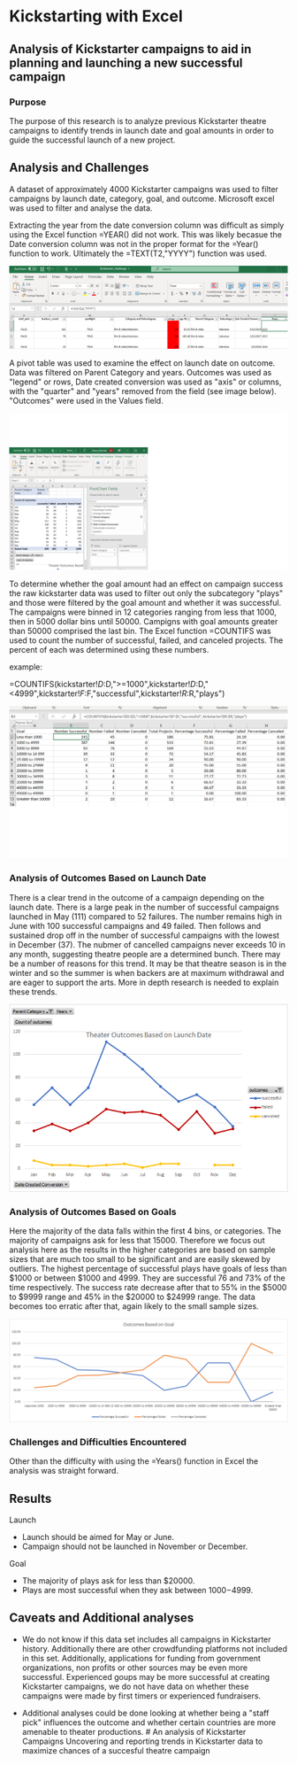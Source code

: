 # Kickstarting with Excel

## Analysis of Kickstarter campaigns to aid in planning and launching a new successful campaign

### Purpose
The purpose of this research is to analyze previous Kickstarter theatre campaigns to identify trends in launch date and goal amounts in order to guide the successful launch of a new project. 

## Analysis and Challenges
A dataset of approximately 4000 Kickstarter campaigns was used to filter campaigns by launch date, category, goal, and outcome. 
Microsoft excel was used to filter and analyse the data. 

Extracting the year from the date conversion column was difficult as simply using the Excel function =YEAR() did not work. This was likely becasue the Date conversion column was not in the proper format for the =Year() function to work. Ultimately the =TEXT(T2,"YYYY") function was used.  

![excel_year_extract](https://github.com/andrej-arsovski/kickstarter-analysis/blob/master/resources/excel_year_extract.png)

A pivot table was used to examine the effect on launch date on outcome. Data was filtered on Parent Category and years. Outcomes was used as "legend" or rows, Date created conversion was used as "axis" or columns, with the "quarter" and "years" removed from the field (see image below). "Outcomes" were used in the Values field.

![launch_pivot](https://github.com/andrej-arsovski/kickstarter-analysis/blob/master/resources/Launch_pivot.png)

To determine whether the goal amount had an effect on campaign success the raw kickstarter data was used to filter out only the subcategory "plays" and those were filtered by the goal amount and whether it was successful. The campaigns were binned in 12 categories ranging from less that 1000, then in 5000 dollar bins until 50000. Campigns with goal amounts greater than 50000 comprised the last bin. The Excel function =COUNTIFS was used to count the number of successful, failed, and canceled projects. The percent of each was determined using these numbers.

example:

=COUNTIFS(kickstarter!$D:$D,">=1000",kickstarter!$D:$D,"<4999",kickstarter!$F:$F,"successful",kickstarter!$R:$R,"plays")

![countifs_table](https://github.com/andrej-arsovski/kickstarter-analysis/blob/master/countifs_table.png)

  
### Analysis of Outcomes Based on Launch Date

There is a clear trend in the outcome of a campaign depending on the launch date. There is a large peak in the number of successful campaigns launched in May (111) compared to 52 failures. The number remains high in June with 100 successful campaigns and 49 failed. Then follows and sustained drop off in the number of successful campaigns with the lowest in December (37). The nubmer of cancelled campaigns never exceeds 10 in any month, suggesting theatre people are a determined bunch. There may be a number of reasons for this trend. It may be that theatre season is in the winter and so the summer is when backers are at maximum withdrawal and are eager to support the arts. More in depth research is needed to explain these trends.

![theater_outcomes_vs_launch](https://github.com/andrej-arsovski/kickstarter-analysis/blob/master/resources/Theater_Outcomes_vs_Launch.png)

### Analysis of Outcomes Based on Goals

Here the majority of the data falls within the first 4 bins, or categories. The majority of campaigns ask for less that 15000. Therefore we focus out analysis here as the results in the higher categories are based on sample sizes that are much too small to be significant and are easily skewed by outliers. The highest percentage of successful plays have goals of less than $1000 or between $1000 and 4999. They are successful 76 and 73% of the time respectively. The success rate decrease after that to 55% in the $5000 to $9999 range and 45% in the $20000 to $24999 range. The data becomes too erratic after that, again likely to the small sample sizes.

![outcomes_vs_goals](https://github.com/andrej-arsovski/kickstarter-analysis/blob/master/resources/Outcomes_vs_Goal.png)

### Challenges and Difficulties Encountered

Other than the difficulty with using the =Years() function in Excel the analysis was straight forward.

## Results
Launch
  - Launch should be aimed for May or June.
  - Campaign should not be launched in November or December.  
  
Goal
  - The majority of plays ask for less than $20000.
  - Plays are most successful when they ask between $1000-$4999.
## Caveats and Additional analyses
- We do not know if this data set includes all campaigns in Kickstarter history. Additionally there are other crowdfunding platforms not included in this set. Additionally, applications for funding from government organizations, non profits or other sources may be even more successful. Experienced goups may be more successful at creating Kickstarter campaigns, we do not have data on whether these campaigns were made by first timers or experienced fundraisers.

- Additional analyses could be done looking at whether being a "staff pick" influences the outcome and whether certain countries are more amenable to theater productions. # An analysis of Kickstarter Campaigns
Uncovering and reporting trends in Kickstarter data to maximize chances of a succesful theatre campaign



